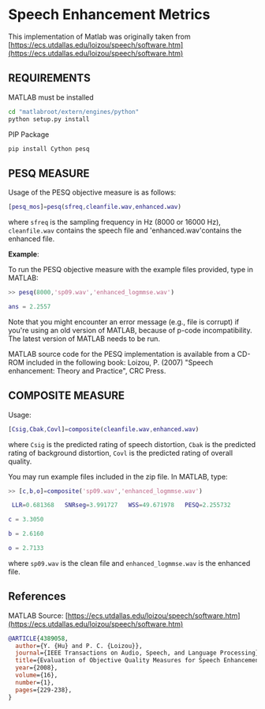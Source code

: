 # Speech Enhancement Metrics

This implementation of Matlab was originally taken from [https://ecs.utdallas.edu/loizou/speech/software.htm](https://ecs.utdallas.edu/loizou/speech/software.htm)

## REQUIREMENTS

MATLAB must be installed

```bash
cd "matlabroot/extern/engines/python"
python setup.py install
```

PIP Package

```bash
pip install Cython pesq
```

## PESQ MEASURE

Usage of the PESQ objective measure is as follows:

```matlab
[pesq_mos]=pesq(sfreq,cleanfile.wav,enhanced.wav)
```

where ```sfreq``` is the sampling frequency in Hz (8000 or 16000 Hz), ```cleanfile.wav``` contains the speech file and 'enhanced.wav'contains the enhanced file.

**Example**:

To run the PESQ objective measure with the example files provided, type in MATLAB:

```matlab
>> pesq(8000,'sp09.wav','enhanced_logmmse.wav')

ans = 2.2557
```

Note that you might encounter an error message (e.g., file is corrupt) if you're using an old version of MATLAB, because of p-code incompatibility. The latest version of MATLAB needs to be run.

MATLAB source code for the PESQ implementation is available from a CD-ROM  included in the following book: Loizou, P. (2007) "Speech enhancement: Theory and Practice", CRC Press.

## COMPOSITE MEASURE

Usage: 

```matlab
[Csig,Cbak,Covl]=composite(cleanfile.wav,enhanced.wav)
```

where ```Csig``` is the predicted rating of speech distortion, ```Cbak``` is the predicted rating of background distortion, ```Covl``` is the predicted rating of overall quality.

You may run example files included in the zip file. In MATLAB, type:

```matlab
>> [c,b,o]=composite('sp09.wav','enhanced_logmmse.wav')

 LLR=0.681368   SNRseg=3.991727   WSS=49.671978   PESQ=2.255732

c = 3.3050

b = 2.6160

o = 2.7133
```

where ```sp09.wav``` is the clean file and ```enhanced_logmmse.wav``` is the enhanced file.

## References

MATLAB Source: [https://ecs.utdallas.edu/loizou/speech/software.htm](https://ecs.utdallas.edu/loizou/speech/software.htm)

```bib
@ARTICLE{4389058,
  author={Y. {Hu} and P. C. {Loizou}},
  journal={IEEE Transactions on Audio, Speech, and Language Processing}, 
  title={Evaluation of Objective Quality Measures for Speech Enhancement}, 
  year={2008},
  volume={16},
  number={1},
  pages={229-238},
}
```
